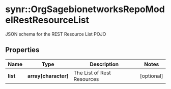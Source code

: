# synr::OrgSagebionetworksRepoModelRestResourceList

JSON schema for the REST Resource List POJO

## Properties
Name | Type | Description | Notes
------------ | ------------- | ------------- | -------------
**list** | **array[character]** | The List of Rest Resources | [optional] 


